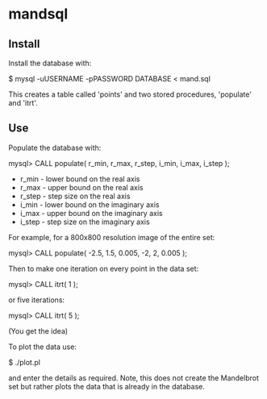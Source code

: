 mandsql
=======

Install
-------

Install the database with:

  $ mysql -uUSERNAME -pPASSWORD DATABASE < mand.sql

This creates a table called 'points' and two stored procedures, 'populate' and
'itrt'.

Use
---

Populate the database with:

  mysql> CALL populate( r_min, r_max, r_step, i_min, i_max, i_step );

* r_min  - lower bound on the real axis
* r_max  - upper bound on the real axis
* r_step - step size on the real axis
* i_min  - lower bound on the imaginary axis
* i_max  - upper bound on the imaginary axis
* i_step - step size on the imaginary axis

For example, for a 800x800 resolution image of the entire set:

  mysql> CALL populate( -2.5, 1.5, 0.005, -2, 2, 0.005 );

Then to make one iteration on every point in the data set:

  mysql> CALL itrt( 1 );

or five iterations:

  mysql> CALL itrt( 5 );

(You get the idea)

To plot the data use:

  $ ./plot.pl

and enter the details as required. Note, this does not create the Mandelbrot
set but rather plots the data that is already in the database.
